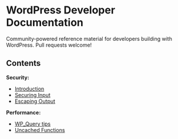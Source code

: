 WordPress Developer Documentation
===========

Community-powered reference material for developers building with WordPress. Pull requests welcome!

## Contents

**Security:**
* [Introduction](security/introduction.md)
* [Securing Input](security/securing-input.md)
* [Escaping Output](security/escaping-output.md)

**Performance:**
* [WP_Query tips](performance/wp-query-tips.md)
* [Uncached Functions](performance/uncached-functions.md)

